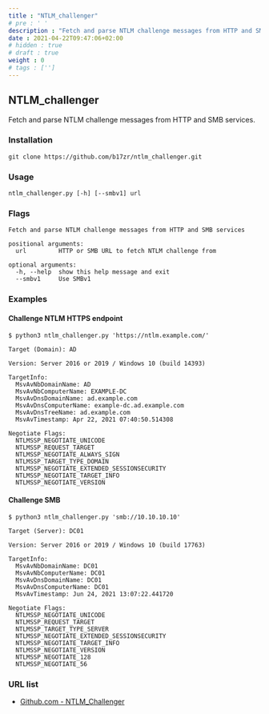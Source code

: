```yaml
---
title : "NTLM_challenger"
# pre : ' '
description : "Fetch and parse NTLM challenge messages from HTTP and SMB services."
date : 2021-04-22T09:47:06+02:00
# hidden : true
# draft : true
weight : 0
# tags : ['']
---
```


## NTLM_challenger

Fetch and parse NTLM challenge messages from HTTP and SMB services.

### Installation

```plain
git clone https://github.com/b17zr/ntlm_challenger.git
```

### Usage

```plain
ntlm_challenger.py [-h] [--smbv1] url
```

### Flags

```plain
Fetch and parse NTLM challenge messages from HTTP and SMB services

positional arguments:
  url         HTTP or SMB URL to fetch NTLM challenge from

optional arguments:
  -h, --help  show this help message and exit
  --smbv1     Use SMBv1
```

### Examples

#### Challenge NTLM HTTPS endpoint

```plain
$ python3 ntlm_challenger.py 'https://ntlm.example.com/'

Target (Domain): AD

Version: Server 2016 or 2019 / Windows 10 (build 14393)

TargetInfo:
  MsvAvNbDomainName: AD
  MsvAvNbComputerName: EXAMPLE-DC
  MsvAvDnsDomainName: ad.example.com
  MsvAvDnsComputerName: example-dc.ad.example.com
  MsvAvDnsTreeName: ad.example.com
  MsvAvTimestamp: Apr 22, 2021 07:40:50.514308

Negotiate Flags:
  NTLMSSP_NEGOTIATE_UNICODE
  NTLMSSP_REQUEST_TARGET
  NTLMSSP_NEGOTIATE_ALWAYS_SIGN
  NTLMSSP_TARGET_TYPE_DOMAIN
  NTLMSSP_NEGOTIATE_EXTENDED_SESSIONSECURITY
  NTLMSSP_NEGOTIATE_TARGET_INFO
  NTLMSSP_NEGOTIATE_VERSION
```

#### Challenge SMB

```plain
$ python3 ntlm_challenger.py 'smb://10.10.10.10' 

Target (Server): DC01

Version: Server 2016 or 2019 / Windows 10 (build 17763)

TargetInfo:
  MsvAvNbDomainName: DC01
  MsvAvNbComputerName: DC01
  MsvAvDnsDomainName: DC01
  MsvAvDnsComputerName: DC01
  MsvAvTimestamp: Jun 24, 2021 13:07:22.441720

Negotiate Flags:
  NTLMSSP_NEGOTIATE_UNICODE
  NTLMSSP_REQUEST_TARGET
  NTLMSSP_TARGET_TYPE_SERVER
  NTLMSSP_NEGOTIATE_EXTENDED_SESSIONSECURITY
  NTLMSSP_NEGOTIATE_TARGET_INFO
  NTLMSSP_NEGOTIATE_VERSION
  NTLMSSP_NEGOTIATE_128
  NTLMSSP_NEGOTIATE_56
```

### URL list

* [Github.com - NTLM_Challenger](https://github.com/b17zr/ntlm_challenger)
